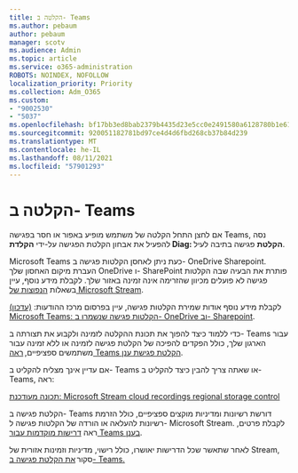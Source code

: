 ```yaml
---
title: הקלטה ב- Teams
ms.author: pebaum
author: pebaum
manager: scotv
ms.audience: Admin
ms.topic: article
ms.service: o365-administration
ROBOTS: NOINDEX, NOFOLLOW
localization_priority: Priority
ms.collection: Adm_O365
ms.custom:
- "9002530"
- "5037"
ms.openlocfilehash: bf17bb3ed8bab2379b4435d23e5cc0e2491580a6128780b1e6166513e54c6abd
ms.sourcegitcommit: 920051182781bd97ce4d4d6fbd268cb37b84d239
ms.translationtype: MT
ms.contentlocale: he-IL
ms.lasthandoff: 08/11/2021
ms.locfileid: "57901293"
---
```

# <a name="recording-in-teams"></a>הקלטה ב- Teams

אם לחצן התחל  הקלטה של משתמש מופיע באפור או חסר בפגישה Teams, נסה להפעיל את אבחון הקלטת הפגישה על-ידי **הקלדת Diag: הקלטת** פגישה בתיבה לעיל. 

Microsoft Teams כעת ניתן לאחסן הקלטות פגישה ב- OneDrive Sharepoint. העברת מיקום האחסון שלך OneDrive ו- SharePoint פותרת את הבעיה שבה הקלטות פגישה לא פועלים מכיוון שהזרימה אינה זמינה באזור שלך. לקבלת מידע נוסף, עיין בשאלות [הנפוצות של Microsoft Stream](https://docs.microsoft.com/stream/faq#which-regions-does-microsoft-stream-host-my-data-in).

לקבלת מידע נוסף אודות שמירת הקלטות פגישה, עיין בפרסום מרכז ההודעות: [(עדכון) Microsoft Teams: הקלטות פגישה שנשמרו ב- OneDrive וב- Sharepoint](https://portal.microsoft.com/Adminportal/Home?ref=MessageCenter&id=MC222640).

כדי ללמוד כיצד להפוך את תכונת ההקלטה לזמינה ולקבוע את תצורתה ב- Teams עבור הארגון שלך, כולל הפקדים להפיכה של הקלטת פגישה לזמינה או ללא זמינה עבור משתמשים ספציפיים, [ראה Teams הקלטת פגישת ענן](https://docs.microsoft.com/microsoftteams/cloud-recording). 

אם עדיין אינך מצליח להקליט ב- Teams או שאתה צריך להבין כיצד להקליט ב- Teams, ראה: 

[תכונה מעודכנת: Microsoft Stream cloud recordings regional storage control](https://admin.microsoft.com/AdminPortal/Home#/MessageCenter?id=MC214327)

הקלטת פגישה ב- Teams דורשת רשיונות ומדיניות מוקצים ספציפיים, כולל הזרמת רשיונות להעלאה או הורדה של הקלטות פגישה ל- Microsoft Stream. לקבלת פרטים, ראה [דרישות מוקדמות עבור Teams בענן](https://docs.microsoft.com/microsoftteams/cloud-recording#prerequisites-for-teams-cloud-meeting-recording).

לאחר שתאשר שכל הדרישות יאושרו, כולל רישוי, מדיניות וזמינות אזורית של Stream, סקור [את הקלטת פגישה ב- Teams.](https://support.office.com/article/34dfbe7f-b07d-4a27-b4c6-de62f1348c24) 